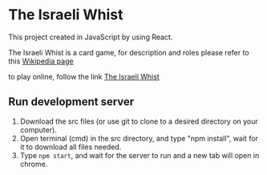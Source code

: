 # The Israeli Whist

This project created in JavaScript by using React.

The Israeli Whist is a card game, for description and roles please refer to this [Wikipedia page](https://en.wikipedia.org/wiki/Israeli_whist)

to play online, follow the link [The Israeli Whist](https://talkanteman.github.io/whist/)

## Run development server

1) Download the src files (or use git to clone to a desired directory on your computer).
2) Open terminal (cmd) in the src directory, and type "npm install", wait for it to download all files needed.
3) Type `npm start`, and wait for the server to run and a new tab will open in chrome.


